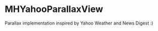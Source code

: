 MHYahooParallaxView
===================

Parallax implementation inspired by Yahoo Weather and News Digest :)
